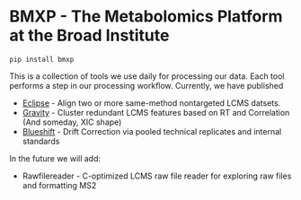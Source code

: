 # BMXP - The Metabolomics Platform at the Broad Institute

`pip install bmxp`

This is a collection of tools we use daily for processing our data. Each tool performs a step in our processing workflow. Currently, we have published

* [Eclipse](https://github.com/broadinstitute/bmxp/tree/main/bmxp/eclipse) - Align two or more same-method nontargeted LCMS datsets.
* [Gravity](https://github.com/broadinstitute/bmxp/tree/main/bmxp/gravity) - Cluster redundant LCMS features based on RT and Correlation (And someday, XIC shape)
* [Blueshift](https://github.com/broadinstitute/bmxp/tree/main/bmxp/blueshift) - Drift Correction via pooled technical replicates and internal standards

In the future we will add:

* Rawfilereader - C-optimized LCMS raw file reader for exploring raw files and formatting MS2

